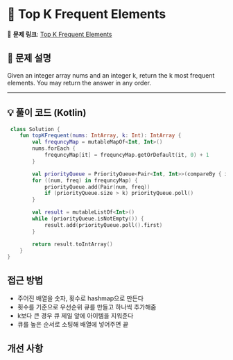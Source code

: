 # 📝 Top K Frequent Elements

🔗 **문제 링크**: [Top K Frequent Elements](https://leetcode.com/explore/learn/card/heap/646/practices/4015/)

## 📌 문제 설명  

Given an integer array nums and an integer k, return the k most frequent elements. You may return the answer in any order.

---

## 💡 풀이 코드 (Kotlin)
```kotlin
 class Solution {
    fun topKFrequent(nums: IntArray, k: Int): IntArray {
        val frequncyMap = mutableMapOf<Int, Int>()
        nums.forEach {
            frequncyMap[it] = frequncyMap.getOrDefault(it, 0) + 1
        }

        val priorityQueue = PriorityQueue<Pair<Int, Int>>(compareBy { it.second })
        for ((num, freq) in frequncyMap) {
            priorityQueue.add(Pair(num, freq))
            if (priorityQueue.size > k) priorityQueue.poll()
        }

        val result = mutableListOf<Int>()
        while (priorityQueue.isNotEmpty()) {
            result.add(priorityQueue.poll().first)
        }

        return result.toIntArray()
    }
}
```

## 접근 방법
- 주어진 배열을 숫자, 횟수로 hashmap으로 만든다
- 횟수를 기준으로 우선순위 큐를 만들고 하나씩 추가해줌
- k보다 큰 경우 큐 제일 앞에 아이템을 지워준다
- 큐를 높은 순서로 소팅해 배열에 넣어주면 끝

## 개선 사항
